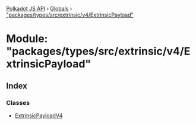 [Polkadot JS API](../README.md) › [Globals](../globals.md) › ["packages/types/src/extrinsic/v4/ExtrinsicPayload"](_packages_types_src_extrinsic_v4_extrinsicpayload_.md)

# Module: "packages/types/src/extrinsic/v4/ExtrinsicPayload"

## Index

### Classes

* [ExtrinsicPayloadV4](../classes/_packages_types_src_extrinsic_v4_extrinsicpayload_.extrinsicpayloadv4.md)
